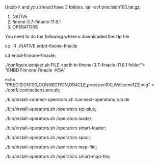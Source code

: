 Unzip it and you should have 3 folders.
tar -xvf precision100.tar.gz

1. NATIVE
2. finone-3.7-finacle-11.8.1
3. OPERATORS

You need to do the following where u downloaded the zip file

cp -R ./NATIVE enbd-finone-finacle

cd enbd-finnone-finacle;

./configure-project.sh FILE <path to finone-3.7-finacle-11.8.1 folder"> "ENBD Finnone Finacle -KSA"

echo "PRECISION100_CONNECTION,ORACLE,precision100,Welcome123,mig" > ./conf/.connections.env.sh;

./bin/install-connect-operators.sh <path to OPERATORS folder>/connect-operators/ oracle

./bin/install-operators.sh <path to OPERATORS folder>/operators sql-plus;

./bin/install-operators.sh <path to OPERATORS folder>/operators loader;

./bin/install-operators.sh <path to OPERATORS folder>/operators smart-loader;

./bin/install-operators.sh <path to OPERATORS folder>/operators spool;

./bin/install-operators.sh <path to OPERATORS folder>/operators map-file;

./bin/install-operators.sh <path to OPERATORS folder>/operators smart-map-file;
